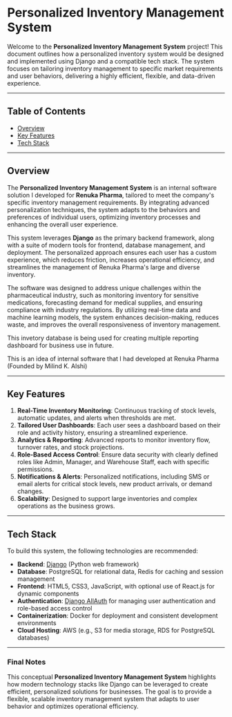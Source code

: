 # Personalized Inventory Management System

Welcome to the **Personalized Inventory Management System** project! This document outlines how a personalized inventory system would be designed and implemented using Django and a compatible tech stack. The system focuses on tailoring inventory management to specific market requirements and user behaviors, delivering a highly efficient, flexible, and data-driven experience.

---

## Table of Contents

- [Overview](#overview)
- [Key Features](#key-features)
- [Tech Stack](#tech-stack)

---

## Overview

The **Personalized Inventory Management System** is an internal software solution I developed for **Renuka Pharma**, tailored to meet the company's specific inventory management requirements. By integrating advanced personalization techniques, the system adapts to the behaviors and preferences of individual users, optimizing inventory processes and enhancing the overall user experience. 

This system leverages **Django** as the primary backend framework, along with a suite of modern tools for frontend, database management, and deployment. The personalized approach ensures each user has a custom experience, which reduces friction, increases operational efficiency, and streamlines the management of Renuka Pharma's large and diverse inventory.

The software was designed to address unique challenges within the pharmaceutical industry, such as monitoring inventory for sensitive medications, forecasting demand for medical supplies, and ensuring compliance with industry regulations. By utilizing real-time data and machine learning models, the system enhances decision-making, reduces waste, and improves the overall responsiveness of inventory management.

This invetory database is being used for creating multiple reporting dashboard for business use in future.

This is an idea of internal software that I had developed at Renuka Pharma (Founded by Milind K. Alshi)

---

## Key Features

1. **Real-Time Inventory Monitoring**: Continuous tracking of stock levels, automatic updates, and alerts when thresholds are met.
2. **Tailored User Dashboards**: Each user sees a dashboard based on their role and activity history, ensuring a streamlined experience.
3. **Analytics & Reporting**: Advanced reports to monitor inventory flow, turnover rates, and stock projections.
4. **Role-Based Access Control**: Ensure data security with clearly defined roles like Admin, Manager, and Warehouse Staff, each with specific permissions.
5. **Notifications & Alerts**: Personalized notifications, including SMS or email alerts for critical stock levels, new product arrivals, or demand changes.
6. **Scalability**: Designed to support large inventories and complex operations as the business grows.

---

## Tech Stack

To build this system, the following technologies are recommended:

- **Backend**: [Django](https://www.djangoproject.com/) (Python web framework)
- **Database**: PostgreSQL for relational data, Redis for caching and session management
- **Frontend**: HTML5, CSS3, JavaScript, with optional use of React.js for dynamic components
- **Authentication**: [Django AllAuth](https://django-allauth.readthedocs.io/en/latest/) for managing user authentication and role-based access control
- **Containerization**: Docker for deployment and consistent development environments
- **Cloud Hosting**: AWS (e.g., S3 for media storage, RDS for PostgreSQL databases)

---

### Final Notes

This conceptual **Personalized Inventory Management System** highlights how modern technology stacks like Django can be leveraged to create efficient, personalized solutions for businesses. The goal is to provide a flexible, scalable inventory management system that adapts to user behavior and optimizes operational efficiency.


